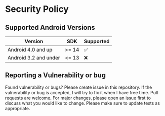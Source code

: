 # Security Policy

## Supported Android Versions


|         Version         |   SDK   |     Supported      |
| ----------------------- | ------- | ------------------ |
|  Android 4.0 and up     |  >= 14  | :white_check_mark: |
|  Android 3.2 and under  |  <= 13  | :x:                |

## Reporting a Vulnerability or bug

Found vulnerability or bugs? Please create issue in this repository. If the vulnerability or bug is accepted, I will try to fix it when I have free time. Pull requests are welcome. For major changes, please open an issue first to discuss what you would like to change. Please make sure to update tests as appropriate.

